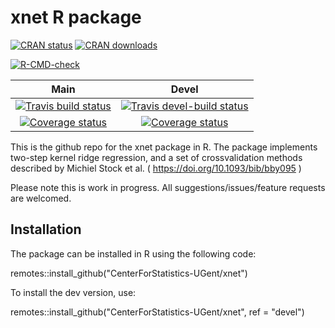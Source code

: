 # xnet R package

[![CRAN status](https://www.r-pkg.org/badges/version-last-release/xnet)](https://cran.r-project.org/package=xnet) 
[![CRAN downloads](https://cranlogs.r-pkg.org/badges/grand-total/xnet)](https://cran.r-project.org/package=xnet)

[![R-CMD-check](https://github.com/CenterForStatistics-UGent/xnet/workflows/R-CMD-check/badge.svg)](https://github.com/CenterForStatistics-UGent/xnet/actions)

| Main   | Devel |
| :----: | :---: |
| [![Travis build status](https://travis-ci.com/CenterForStatistics-UGent/xnet.svg?branch=main)](https://travis-ci.com/CenterForStatistics-UGent/xnet) | [![Travis devel-build status](https://travis-ci.com/CenterForStatistics-UGent/xnet.svg?branch=devel)](https://travis-ci.com/CenterForStatistics-UGent/xnet) |
| [![Coverage status](https://codecov.io/gh/CenterForStatistics-UGent/xnet/branch/main/graph/badge.svg)](https://codecov.io/github/CenterForStatistics-UGent/xnet?branch=main) | [![Coverage status](https://codecov.io/gh/CenterForStatistics-UGent/xnet/branch/devel/graph/badge.svg)](https://codecov.io/github/CenterForStatistics-UGent/xnet/branch/devel) |



This is the github repo for the xnet package in R. The package implements
two-step kernel ridge regression, and a set of crossvalidation methods 
described by Michiel Stock et al. (  https://doi.org/10.1093/bib/bby095 )

Please note this is work in progress. All suggestions/issues/feature requests are welcomed.

## Installation

The package can be installed in R using the following code:

remotes::install_github("CenterForStatistics-UGent/xnet")

To install the dev version, use:

remotes::install_github("CenterForStatistics-UGent/xnet", ref = "devel")

